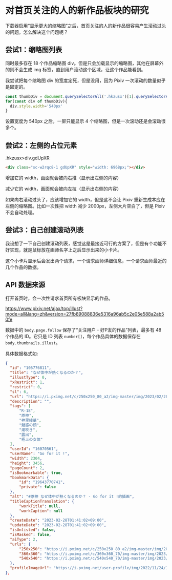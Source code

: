 # 对首页关注的人的新作品板块的研究

下载器启用“显示更大的缩略图”之后，首页关注的人的新作品很容易产生滚动过头的问题。怎么解决这个问题呢？

## 尝试1：缩略图列表

同时最多存在 18 个作品缩略图 div。但是只会加载显示的缩略图，其他在屏幕外的则不会生成 img 标签，直到用户滚动这个区域，让这个作品能看到。

我尝试把每个缩略图 div 的宽度定死，但是没用，因为 Pixiv 一次滚动的数量似乎是固定的。

```js
const thumbDiv = document.querySelectorAll('.hkzusx')[1].querySelectorAll('.bgeGyS')
for(const div of thumbDiv){
  div.style.width='540px'
}
```

设置宽度为 540px 之后，一屏只能显示 4 个缩略图，但是一次滚动还是会滚动很多个。

## 尝试2：左侧的占位元素

.hkzusx>div.gdUpXR

```html
<div class="sc-w2rqc8-1 gdUpXR" style="width: 6968px;"></div>
```

增加它的 width，画面就会被向右推（显示出左侧的内容）

减少它的 width，画面就会被向左拉（显示出右侧的内容）

如果向右滚动过头了，应该增加它的 width，但是这不会让 Pixiv 重新生成本应在左侧的缩略图。比如一次性把 width 减少 2000px，左侧大片空白了，但是 Pixiv 不会自动处理。

## 尝试3：自己创建滚动列表

我设想了一下自己创建滚动列表，感觉这是最接近可行的方案了，但是有个功能不好实现，就是鼠标放在画师名字上之后显示出来的小卡片。

这个小卡片显示后会发出两个请求，一个请求画师详细信息，一个请求画师最近的几个作品的数据。

## API 数据来源

打开首页时，会一次性请求首页所有板块显示的作品。

https://www.pixiv.net/ajax/top/illust?mode=all&lang=zh&version=27fb89088836e5316a96ab5c2e05e588a2ab50fe

数据中的 `body.page.follow` 保存了“关注用户・好P友的作品”列表，最多有 48 个作品的 ID。它只是 ID 列表 `number[]`，每个作品具体的数据保存在 `body.thumbnails.illust`。

具体数据格式如:

```json
{
  "id": "105776811",
  "title": "なぜ体中が熱くなるのか？",
  "illustType": 0,
  "xRestrict": 1,
  "restrict": 0,
  "sl": 6,
  "url": "https://i.pximg.net/c/250x250_80_a2/img-master/img/2023/02/28/01/41/02/105776811_p0_square1200.jpg",
  "description": "",
  "tags": [
      "R-18",
      "原神",
      "神里綾華",
      "魅惑の顔",
      "潮吹き",
      "露出",
      "極上の女体"
  ],
  "userId": "16070561",
  "userName": "Go for it !",
  "width": 2304,
  "height": 3456,
  "pageCount": 2,
  "isBookmarkable": true,
  "bookmarkData": {
      "id": "19643770741",
      "private": false
  },
  "alt": "#原神 なぜ体中が熱くなるのか？ - Go for it !的插画",
  "titleCaptionTranslation": {
      "workTitle": null,
      "workCaption": null
  },
  "createDate": "2023-02-28T01:41:02+09:00",
  "updateDate": "2023-02-28T01:41:02+09:00",
  "isUnlisted": false,
  "isMasked": false,
  "aiType": 2,
  "urls": {
      "250x250": "https://i.pximg.net/c/250x250_80_a2/img-master/img/2023/02/28/01/41/02/105776811_p0_square1200.jpg",
      "360x360": "https://i.pximg.net/c/360x360_70/img-master/img/2023/02/28/01/41/02/105776811_p0_square1200.jpg",
      "540x540": "https://i.pximg.net/c/540x540_70/img-master/img/2023/02/28/01/41/02/105776811_p0_square1200.jpg"
  },
  "profileImageUrl": "https://i.pximg.net/user-profile/img/2022/11/24/13/41/35/23651462_d8cfae27f3c20a7c4bec7fa8d39a8162_50.png"
},
```


